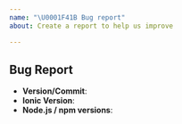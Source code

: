 ```yaml
---
name: "\U0001F41B Bug report"
about: Create a report to help us improve

---
```


## Bug Report

<!--
Thank you for reporting a possible bug in this project

Please fill in as much info as you can as you can.

If possible, please provide code that demonstrates the problem, keeping it as
simple and free of external dependencies as you can.
-->

* **Version/Commit**:
* **Ionic Version**:
* **Node.js / npm versions**:

<!-- Please provide more details and steps to reproduce the issue below this comment. -->